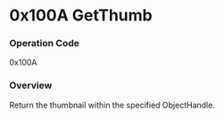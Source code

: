 # 0x100A GetThumb

### Operation Code

0x100A

### Overview

Return the thumbnail within the specified ObjectHandle.
